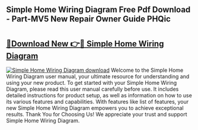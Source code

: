 ## Simple Home Wiring Diagram Free Pdf Download - Part-MV5 New Repair Owner Guide PHQic

# <h2><a href="http://dfmtlu0.blite.top/?on=Simple+Home+Wiring+Diagram">🔗Download New 👉🔴 Simple Home Wiring Diagram</a></h2>

[![Simple Home Wiring Diagram download](https://i.imgur.com/lujVjoI.png)](http://dfmtlu0.blite.top/?on=Simple+Home+Wiring+Diagram)
Welcome to the Simple Home Wiring Diagram user manual, your ultimate resource for understanding and using your new product. To get started with your Simple Home Wiring Diagram, please read this user manual carefully before use. It includes detailed instructions for product setup, as well as information on how to use its various features and capabilities. With features like list of features, your new Simple Home Wiring Diagram empowers you to achieve exceptional results. Thank You for Choosing Us! We appreciate your trust and support Simple Home Wiring Diagram.
